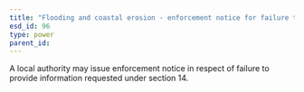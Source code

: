 ```yaml
---
title: "Flooding and coastal erosion - enforcement notice for failure to provide information"
esd_id: 96
type: power
parent_id:  
---
```


A local authority may issue enforcement notice in respect of failure to provide information requested under section 14.

